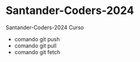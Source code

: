 # Santander-Coders-2024

Santander-Coders-2024 Curso

- comando git push
- comando git pull
- comando git fetch
